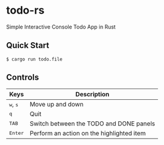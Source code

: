 # todo-rs 

Simple Interactive Console Todo App in Rust

## Quick Start

```console
$ cargo run todo.file
```

## Controls

|Keys | Description |
|---|---|
|<kbd>w</kbd>, <kbd>s</kbd> | Move up and down |
|<kbd>q</kbd>|Quit|
|<kbd>TAB</kbd>|Switch between the TODO and DONE panels|
|<kbd>Enter</kbd> | Perform an action on the highlighted item|
